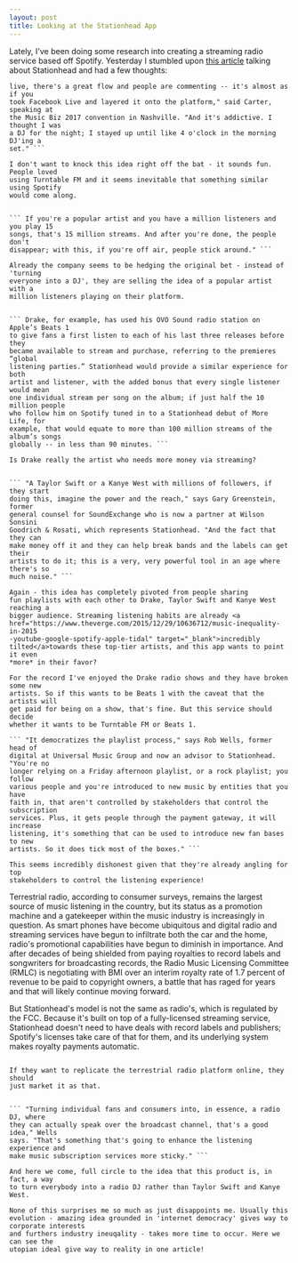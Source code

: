 ```yaml
--- 
layout: post 
title: Looking at the Stationhead App 
---
```


Lately, I've been doing some research into creating a streaming radio service
based off Spotify. Yesterday I stumbled upon <a
href="http://www.billboard.com/articles/business/7842255/stationhead-new-app-
spotify-music-industry-streaming" target="blank">this article</a> talking about
Stationhead and had a few thoughts:


``` "It turns everybody into a DJ, basically, so you can play music, you can go
live, there's a great flow and people are commenting -- it's almost as if you
took Facebook Live and layered it onto the platform," said Carter, speaking at
the Music Biz 2017 convention in Nashville. "And it's addictive. I thought I was
a DJ for the night; I stayed up until like 4 o'clock in the morning DJ'ing a
set." ```

I don't want to knock this idea right off the bat - it sounds fun. People loved
using Turntable FM and it seems inevitable that something similar using Spotify
would come along.


``` If you're a popular artist and you have a million listeners and you play 15
songs, that's 15 million streams. And after you're done, the people don't
disappear; with this, if you're off air, people stick around." ```

Already the company seems to be hedging the original bet - instead of 'turning
everyone into a DJ', they are selling the idea of a popular artist with a
million listeners playing on their platform.


``` Drake, for example, has used his OVO Sound radio station on Apple’s Beats 1
to give fans a first listen to each of his last three releases before they
became available to stream and purchase, referring to the premieres “global
listening parties.” Stationhead would provide a similar experience for both
artist and listener, with the added bonus that every single listener would mean
one individual stream per song on the album; if just half the 10 million people
who follow him on Spotify tuned in to a Stationhead debut of More Life, for
example, that would equate to more than 100 million streams of the album’s songs
globally -- in less than 90 minutes. ```

Is Drake really the artist who needs more money via streaming?


``` "A Taylor Swift or a Kanye West with millions of followers, if they start
doing this, imagine the power and the reach," says Gary Greenstein, former
general counsel for SoundExchange who is now a partner at Wilson Sonsini
Goodrich & Rosati, which represents Stationhead. "And the fact that they can
make money off it and they can help break bands and the labels can get their
artists to do it; this is a very, very powerful tool in an age where there's so
much noise." ``` 

Again - this idea has completely pivoted from people sharing
fun playlists with each other to Drake, Taylor Swift and Kanye West reaching a
bigger audience. Streaming listening habits are already <a
href="https://www.theverge.com/2015/12/29/10636712/music-inequality-in-2015
-youtube-google-spotify-apple-tidal" target="_blank">incredibly
tilted</a>towards these top-tier artists, and this app wants to point it even
*more* in their favor?

For the record I've enjoyed the Drake radio shows and they have broken some new
artists. So if this wants to be Beats 1 with the caveat that the artists will
get paid for being on a show, that's fine. But this service should decide
whether it wants to be Turntable FM or Beats 1.

``` "It democratizes the playlist process," says Rob Wells, former head of
digital at Universal Music Group and now an advisor to Stationhead. "You're no
longer relying on a Friday afternoon playlist, or a rock playlist; you follow
various people and you're introduced to new music by entities that you have
faith in, that aren't controlled by stakeholders that control the subscription
services. Plus, it gets people through the payment gateway, it will increase
listening, it's something that can be used to introduce new fan bases to new
artists. So it does tick most of the boxes." ```

This seems incredibly dishonest given that they're already angling for top
stakeholders to control the listening experience!

``` 
Terrestrial radio, according to consumer surveys, remains the largest source
of music listening in the country, but its status as a promotion machine and a
gatekeeper within the music industry is increasingly in question. As smart
phones have become ubiquitous and digital radio and streaming services have
begun to infiltrate both the car and the home, radio's promotional capabilities
have begun to diminish in importance. And after decades of being shielded from
paying royalties to record labels and songwriters for broadcasting records, the
Radio Music Licensing Committee (RMLC) is negotiating with BMI over an interim
royalty rate of 1.7 percent of revenue to be paid to copyright owners, a battle
that has raged for years and that will likely continue moving forward.

But Stationhead's model is not the same as radio's, which is regulated by the
FCC. Because it's built on top of a fully-licensed streaming service,
Stationhead doesn't need to have deals with record labels and publishers;
Spotify's licenses take care of that for them, and its underlying system makes
royalty payments automatic. 
```

If they want to replicate the terrestrial radio platform online, they should
just market it as that.


``` "Turning individual fans and consumers into, in essence, a radio DJ, where
they can actually speak over the broadcast channel, that's a good idea," Wells
says. "That's something that's going to enhance the listening experience and
make music subscription services more sticky." ```

And here we come, full circle to the idea that this product is, in fact, a way
to turn everybody into a radio DJ rather than Taylor Swift and Kanye West.

None of this surprises me so much as just disappoints me. Usually this evolution - amazing idea grounded in 'internet democracy' gives way to corporate interests
and furthers industry ineuqality - takes more time to occur. Here we can see the
utopian ideal give way to reality in one article!



